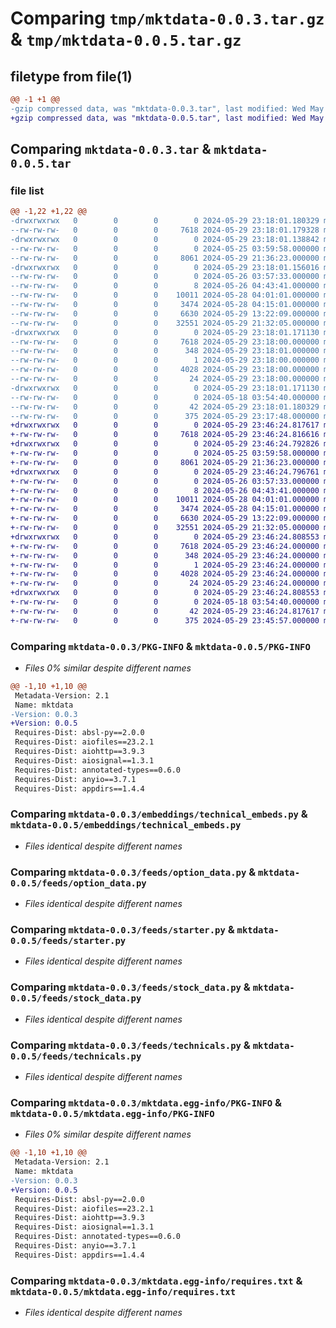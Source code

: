 # Comparing `tmp/mktdata-0.0.3.tar.gz` & `tmp/mktdata-0.0.5.tar.gz`

## filetype from file(1)

```diff
@@ -1 +1 @@
-gzip compressed data, was "mktdata-0.0.3.tar", last modified: Wed May 29 23:18:01 2024, max compression
+gzip compressed data, was "mktdata-0.0.5.tar", last modified: Wed May 29 23:46:24 2024, max compression
```

## Comparing `mktdata-0.0.3.tar` & `mktdata-0.0.5.tar`

### file list

```diff
@@ -1,22 +1,22 @@
-drwxrwxrwx   0        0        0        0 2024-05-29 23:18:01.180329 mktdata-0.0.3/
--rw-rw-rw-   0        0        0     7618 2024-05-29 23:18:01.179328 mktdata-0.0.3/PKG-INFO
-drwxrwxrwx   0        0        0        0 2024-05-29 23:18:01.138842 mktdata-0.0.3/embeddings/
--rw-rw-rw-   0        0        0        0 2024-05-25 03:59:58.000000 mktdata-0.0.3/embeddings/__init__.py
--rw-rw-rw-   0        0        0     8061 2024-05-29 21:36:23.000000 mktdata-0.0.3/embeddings/technical_embeds.py
-drwxrwxrwx   0        0        0        0 2024-05-29 23:18:01.156016 mktdata-0.0.3/feeds/
--rw-rw-rw-   0        0        0        0 2024-05-26 03:57:33.000000 mktdata-0.0.3/feeds/__init__.py
--rw-rw-rw-   0        0        0        8 2024-05-26 04:43:41.000000 mktdata-0.0.3/feeds/helpers.py
--rw-rw-rw-   0        0        0    10011 2024-05-28 04:01:01.000000 mktdata-0.0.3/feeds/option_data.py
--rw-rw-rw-   0        0        0     3474 2024-05-28 04:15:01.000000 mktdata-0.0.3/feeds/starter.py
--rw-rw-rw-   0        0        0     6630 2024-05-29 13:22:09.000000 mktdata-0.0.3/feeds/stock_data.py
--rw-rw-rw-   0        0        0    32551 2024-05-29 21:32:05.000000 mktdata-0.0.3/feeds/technicals.py
-drwxrwxrwx   0        0        0        0 2024-05-29 23:18:01.171130 mktdata-0.0.3/mktdata.egg-info/
--rw-rw-rw-   0        0        0     7618 2024-05-29 23:18:00.000000 mktdata-0.0.3/mktdata.egg-info/PKG-INFO
--rw-rw-rw-   0        0        0      348 2024-05-29 23:18:01.000000 mktdata-0.0.3/mktdata.egg-info/SOURCES.txt
--rw-rw-rw-   0        0        0        1 2024-05-29 23:18:00.000000 mktdata-0.0.3/mktdata.egg-info/dependency_links.txt
--rw-rw-rw-   0        0        0     4028 2024-05-29 23:18:00.000000 mktdata-0.0.3/mktdata.egg-info/requires.txt
--rw-rw-rw-   0        0        0       24 2024-05-29 23:18:00.000000 mktdata-0.0.3/mktdata.egg-info/top_level.txt
-drwxrwxrwx   0        0        0        0 2024-05-29 23:18:01.171130 mktdata-0.0.3/models/
--rw-rw-rw-   0        0        0        0 2024-05-18 03:54:40.000000 mktdata-0.0.3/models/__init__.py
--rw-rw-rw-   0        0        0       42 2024-05-29 23:18:01.180329 mktdata-0.0.3/setup.cfg
--rw-rw-rw-   0        0        0      375 2024-05-29 23:17:48.000000 mktdata-0.0.3/setup.py
+drwxrwxrwx   0        0        0        0 2024-05-29 23:46:24.817617 mktdata-0.0.5/
+-rw-rw-rw-   0        0        0     7618 2024-05-29 23:46:24.816616 mktdata-0.0.5/PKG-INFO
+drwxrwxrwx   0        0        0        0 2024-05-29 23:46:24.792826 mktdata-0.0.5/embeddings/
+-rw-rw-rw-   0        0        0        0 2024-05-25 03:59:58.000000 mktdata-0.0.5/embeddings/__init__.py
+-rw-rw-rw-   0        0        0     8061 2024-05-29 21:36:23.000000 mktdata-0.0.5/embeddings/technical_embeds.py
+drwxrwxrwx   0        0        0        0 2024-05-29 23:46:24.796761 mktdata-0.0.5/feeds/
+-rw-rw-rw-   0        0        0        0 2024-05-26 03:57:33.000000 mktdata-0.0.5/feeds/__init__.py
+-rw-rw-rw-   0        0        0        8 2024-05-26 04:43:41.000000 mktdata-0.0.5/feeds/helpers.py
+-rw-rw-rw-   0        0        0    10011 2024-05-28 04:01:01.000000 mktdata-0.0.5/feeds/option_data.py
+-rw-rw-rw-   0        0        0     3474 2024-05-28 04:15:01.000000 mktdata-0.0.5/feeds/starter.py
+-rw-rw-rw-   0        0        0     6630 2024-05-29 13:22:09.000000 mktdata-0.0.5/feeds/stock_data.py
+-rw-rw-rw-   0        0        0    32551 2024-05-29 21:32:05.000000 mktdata-0.0.5/feeds/technicals.py
+drwxrwxrwx   0        0        0        0 2024-05-29 23:46:24.808553 mktdata-0.0.5/mktdata.egg-info/
+-rw-rw-rw-   0        0        0     7618 2024-05-29 23:46:24.000000 mktdata-0.0.5/mktdata.egg-info/PKG-INFO
+-rw-rw-rw-   0        0        0      348 2024-05-29 23:46:24.000000 mktdata-0.0.5/mktdata.egg-info/SOURCES.txt
+-rw-rw-rw-   0        0        0        1 2024-05-29 23:46:24.000000 mktdata-0.0.5/mktdata.egg-info/dependency_links.txt
+-rw-rw-rw-   0        0        0     4028 2024-05-29 23:46:24.000000 mktdata-0.0.5/mktdata.egg-info/requires.txt
+-rw-rw-rw-   0        0        0       24 2024-05-29 23:46:24.000000 mktdata-0.0.5/mktdata.egg-info/top_level.txt
+drwxrwxrwx   0        0        0        0 2024-05-29 23:46:24.808553 mktdata-0.0.5/models/
+-rw-rw-rw-   0        0        0        0 2024-05-18 03:54:40.000000 mktdata-0.0.5/models/__init__.py
+-rw-rw-rw-   0        0        0       42 2024-05-29 23:46:24.817617 mktdata-0.0.5/setup.cfg
+-rw-rw-rw-   0        0        0      375 2024-05-29 23:45:57.000000 mktdata-0.0.5/setup.py
```

### Comparing `mktdata-0.0.3/PKG-INFO` & `mktdata-0.0.5/PKG-INFO`

 * *Files 0% similar despite different names*

```diff
@@ -1,10 +1,10 @@
 Metadata-Version: 2.1
 Name: mktdata
-Version: 0.0.3
+Version: 0.0.5
 Requires-Dist: absl-py==2.0.0
 Requires-Dist: aiofiles==23.2.1
 Requires-Dist: aiohttp==3.9.3
 Requires-Dist: aiosignal==1.3.1
 Requires-Dist: annotated-types==0.6.0
 Requires-Dist: anyio==3.7.1
 Requires-Dist: appdirs==1.4.4
```

### Comparing `mktdata-0.0.3/embeddings/technical_embeds.py` & `mktdata-0.0.5/embeddings/technical_embeds.py`

 * *Files identical despite different names*

### Comparing `mktdata-0.0.3/feeds/option_data.py` & `mktdata-0.0.5/feeds/option_data.py`

 * *Files identical despite different names*

### Comparing `mktdata-0.0.3/feeds/starter.py` & `mktdata-0.0.5/feeds/starter.py`

 * *Files identical despite different names*

### Comparing `mktdata-0.0.3/feeds/stock_data.py` & `mktdata-0.0.5/feeds/stock_data.py`

 * *Files identical despite different names*

### Comparing `mktdata-0.0.3/feeds/technicals.py` & `mktdata-0.0.5/feeds/technicals.py`

 * *Files identical despite different names*

### Comparing `mktdata-0.0.3/mktdata.egg-info/PKG-INFO` & `mktdata-0.0.5/mktdata.egg-info/PKG-INFO`

 * *Files 0% similar despite different names*

```diff
@@ -1,10 +1,10 @@
 Metadata-Version: 2.1
 Name: mktdata
-Version: 0.0.3
+Version: 0.0.5
 Requires-Dist: absl-py==2.0.0
 Requires-Dist: aiofiles==23.2.1
 Requires-Dist: aiohttp==3.9.3
 Requires-Dist: aiosignal==1.3.1
 Requires-Dist: annotated-types==0.6.0
 Requires-Dist: anyio==3.7.1
 Requires-Dist: appdirs==1.4.4
```

### Comparing `mktdata-0.0.3/mktdata.egg-info/requires.txt` & `mktdata-0.0.5/mktdata.egg-info/requires.txt`

 * *Files identical despite different names*

